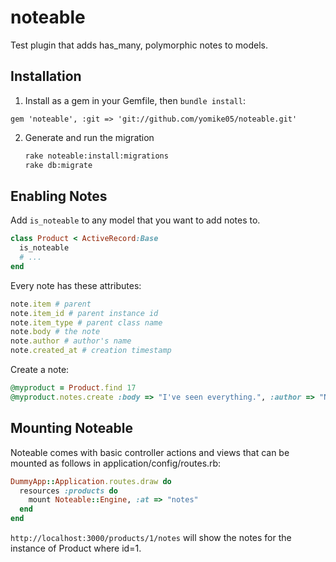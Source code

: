 noteable
========

Test plugin that adds has_many, polymorphic notes to models.

## Installation

1. Install as a gem in your Gemfile, then `bundle install`:

  `gem 'noteable', :git => 'git://github.com/yomike05/noteable.git'`

2. Generate and run the migration

    ```bash
    rake noteable:install:migrations  
    rake db:migrate
    ```

## Enabling Notes

  Add `is_noteable` to any model that you want to add notes to.
  
```ruby
class Product < ActiveRecord:Base  
  is_noteable  
  # ...  
end
```

  Every note has these attributes:

```ruby 
note.item # parent
note.item_id # parent instance id
note.item_type # parent class name
note.body # the note
note.author # author's name
note.created_at # creation timestamp
```

  Create a note:

```ruby
@myproduct = Product.find 17
@myproduct.notes.create :body => "I've seen everything.", :author => "Ned"
```

## Mounting Noteable
Noteable comes with basic controller actions and views that can be mounted as follows in application/config/routes.rb:

```ruby
DummyApp::Application.routes.draw do
  resources :products do
    mount Noteable::Engine, :at => "notes"
  end
end
```
`http://localhost:3000/products/1/notes` will show the notes for the instance of Product where id=1.
